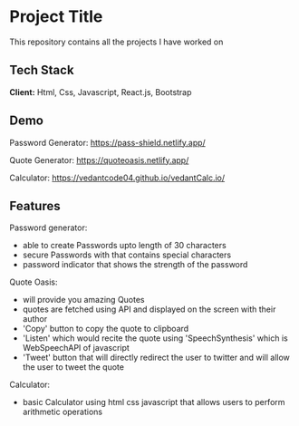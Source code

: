 
# Project Title

This repository contains all the projects I have worked on


## Tech Stack

**Client:** Html, Css, Javascript, React.js, Bootstrap



## Demo

Password Generator: https://pass-shield.netlify.app/

Quote Generator: https://quoteoasis.netlify.app/

Calculator: https://vedantcode04.github.io/vedantCalc.io/


## Features

Password generator: 
- able to create Passwords upto length of 30 characters
- secure Passwords with that contains special characters 
- password indicator that shows the strength of the password 

Quote Oasis:
- will provide you amazing Quotes 
- quotes are fetched using API and displayed on the screen with their author
- 'Copy' button to copy the quote to clipboard
- 'Listen' which would recite the quote using 'SpeechSynthesis' which is WebSpeechAPI of javascript
- 'Tweet' button that will directly redirect the user to twitter and will allow the user to tweet the quote 

Calculator:
- basic Calculator using html css javascript that allows users to perform arithmetic operations
